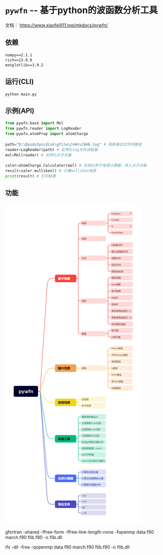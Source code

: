 # `pywfn` -- 基于python的波函数分析工具

文档： https://www.xiaofei911.top/mkdocs/pywfn/


## 依赖
```
numpy==2.1.1
rich==13.8.0
matplotlib==3.9.2
```
## 运行(CLI)
``` shell
python main.py
```

## 示例(API)
```python
from pywfn.base import Mol
from pywfn.reader import LogReader
from pywfn.atomProp import atomCharge

path="D:\BaiduSyncdisk\gfile\CnHn\C6H6.log" # 高斯输出文件的路径
reader=LogReader(path) # 实例化log文件读取器
mol=Mol(reader) # 实例化分子对象

caler=atomCharge.Calculator(mol) # 实例化原子电荷计算器，传入分子对象
result=caler.mulliken() # 计算mulliken电荷
print(result) # 打印结果
```

## 功能
![](./docs/pywfn_xmind.png)

gfortran -shared -ffree-form -ffree-line-length-none -fopenmp data.f90 march.f90 flib.f90 -o flib.dll

ifx -dll -free -qopenmp data.f90 march.f90 flib.f90 -o flib.dll